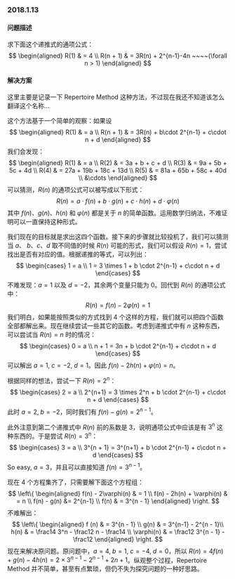 ### 2018.1.13

#### 问题描述

求下面这个递推式的通项公式：
$$
\begin{aligned}
R(1) & = 4  \\
R(n + 1) & = 3R(n) + 2^{n-1}-4n ~~~~(\forall n > 1)
\end{aligned}
$$

#### 解决方案

这里主要是记录一下 Repertoire Method 这种方法，不过现在我还不知道该怎么翻译这个名称...

这个方法基于一个简单的观察：如果设
$$
\begin{aligned}
R(1) & = a \\
R(n + 1) & = 3R(n) + b\cdot 2^{n-1} + c\cdot  n + d
\end{aligned}
$$
我们会发现：
$$
\begin{aligned}
R(1) & = a \\
R(2) & = 3a + b + c + d \\
R(3) & = 9a + 5b + 5c + 4d \\
R(4) & = 27a + 19b + 18c + 13d \\
R(5) & = 81a + 65b + 58c + 40d \\
&\cdots
\end{aligned}
$$
可以猜测，$R(n)$ 的通项公式可以被写成以下形式：
$$
R(n) = a\cdot f(n) + b \cdot g(n) + c\cdot h(n) + d \cdot \varphi(n)
$$
其中 $f(n)$、$g(n)$、$h(n)$ 和 $\varphi(n)$ 都是关于 $n$ 的简单函数。运用数学归纳法，不难证明可以一直保持这种形式。

我们现在的目标就是求出这四个函数。接下来的步骤就比较投机了，我们可以猜测当 $a$、 $b$、$c$、$d$ 取不同值的时候 $R(n)$ 可能的形式，我们可以假设 $R(n) = 1$，尝试找出是否有对应的值。根据递推的等式，可以列出：
$$
\begin{cases}
1 = a \\
1 = 3 \times 1 + b \cdot 2^{n-1} + c\cdot n + d
\end{cases}
$$
不难发现：$a = 1$ 以及 $d = -2$，其余两个变量只能为 $0$。回代到 $R(n)$ 的通项公式中：
$$
R(n) = f(n) - 2\varphi(n) = 1
$$
我们明白，如果能按照类似的方式找到 $4$ 个这样的方程，我们就可以把四个函数全部都解出来。现在继续尝试一些其它的函数。考虑到递推式中有 $n$ 这种东西，可以尝试当 $R(n) = n$ 时的情况：
$$
\begin{cases}
0 = a \\
n + 1 = 3n + b \cdot 2^{n-1} + c\cdot n + d
\end{cases}
$$
可以解出 $a = 1,\;c = -2,\;d = 1$。因此 $f(n) - 2h(n) + \varphi(n) = n$。

根据同样的想法，尝试一下 $R(n) = 2^n$：
$$
\begin{cases}
2 = a \\
2^{n+1} = 3 \times 2^n + b \cdot 2^{n-1} + c\cdot n + d
\end{cases}
$$
此时 $a = 2,\;b = -2$，同时我们有 $f(n) - g(n) = 2^{n-1}$。

此外注意到第二个递推式中 $R(n)$ 前的系数是 $3$，说明通项公式中应该是有 $3^n$ 这种东西的。于是尝试 $R(n) = 3^n$：
$$
\begin{cases}
3 = a \\
3^{n + 1} = 3^{n+1} + b \cdot 2^{n-1} + c\cdot n + d
\end{cases}
$$
So easy, $a = 3$，并且可以直接知道 $f(n) = 3^{n - 1}$。

现在 $4$ 个方程集齐了，只需要解下面这个方程组：
$$
\left\{
\begin{aligned}
f(n) - 2\varphi(n) & = 1 \\
f(n) - 2h(n) + \varphi(n) & = n \\
f(n) - g(n) &= 2^{n-1} \\
f(n) & = 3^{n - 1}
\end{aligned}
\right.
$$
不难解出：
$$
\left\{
\begin{aligned}
f (n) & = 3^{n - 1} \\
g(n) & = 3^{n-1} - 2^{n - 1}\\
h(n) & = \frac14 3^n - \frac12 n - \frac14 \\
\varphi(n) & = \frac12 3^{n - 1} - \frac12
\end{aligned}
\right.
$$
现在来解决原问题。原问题中，$a = 4,\;b = 1,\;c = -4,\;d = 0$，所以 $R(n) = 4f(n) + g(n) - 4h(n) = 2\times 3^{n-1} - 2^{n-1}+2n+1$。纵观整个过程，Repertoire Method 并不简单，甚至有点繁琐，但仍不失为探究问题的一种好思路。